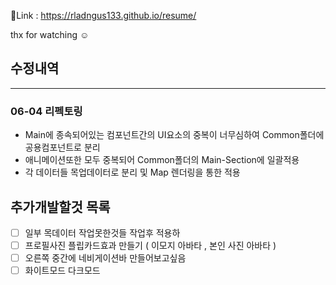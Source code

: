  🔗Link : https://rladngus133.github.io/resume/

 thx for watching ☺

## 수정내역
---
### 06-04 리펙토링
- Main에 종속되어있는 컴포넌트간의 UI요소의 중복이 너무심하여 Common폴더에 공용컴포넌트로 분리
- 애니메이션또한 모두 중복되어 Common폴더의 Main-Section에 일괄적용
- 각 데이터들 목업데이터로 분리 및 Map 렌더링을 통한 적용

## 추가개발할것 목록
- [ ] 일부 목데이터 작업못한것들 작업후 적용하
- [ ] 프로필사진 플립카드효과 만들기 ( 이모지 아바타 , 본인 사진 아바타 )
- [ ] 오른쪽 중간에 네비게이션바 만들어보고싶음
- [ ] 화이트모드 다크모드

